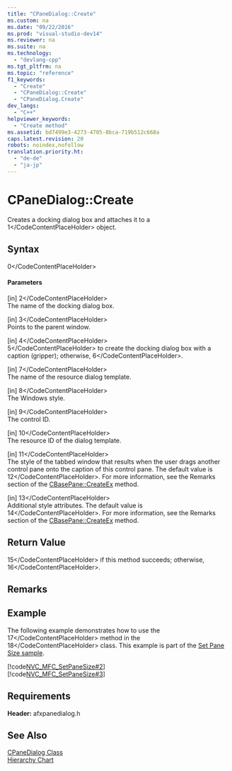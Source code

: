 ```yaml
---
title: "CPaneDialog::Create"
ms.custom: na
ms.date: "09/22/2016"
ms.prod: "visual-studio-dev14"
ms.reviewer: na
ms.suite: na
ms.technology: 
  - "devlang-cpp"
ms.tgt_pltfrm: na
ms.topic: "reference"
f1_keywords: 
  - "Create"
  - "CPaneDialog::Create"
  - "CPaneDialog.Create"
dev_langs: 
  - "C++"
helpviewer_keywords: 
  - "Create method"
ms.assetid: bd7499e3-4273-4705-8bca-719b512c668a
caps.latest.revision: 20
robots: noindex,nofollow
translation.priority.ht: 
  - "de-de"
  - "ja-jp"
---
```

# CPaneDialog::Create
Creates a docking dialog box and attaches it to a <CodeContentPlaceHolder>1\</CodeContentPlaceHolder> object.  
  
## Syntax  
  
<CodeContentPlaceHolder>0\</CodeContentPlaceHolder>  
#### Parameters  
 [in] <CodeContentPlaceHolder>2\</CodeContentPlaceHolder>  
 The name of the docking dialog box.  
  
 [in] <CodeContentPlaceHolder>3\</CodeContentPlaceHolder>  
 Points to the parent window.  
  
 [in] <CodeContentPlaceHolder>4\</CodeContentPlaceHolder>  
 <CodeContentPlaceHolder>5\</CodeContentPlaceHolder> to create the docking dialog box with a caption (gripper); otherwise, <CodeContentPlaceHolder>6\</CodeContentPlaceHolder>.  
  
 [in] <CodeContentPlaceHolder>7\</CodeContentPlaceHolder>  
 The name of the resource dialog template.  
  
 [in] <CodeContentPlaceHolder>8\</CodeContentPlaceHolder>  
 The Windows style.  
  
 [in] <CodeContentPlaceHolder>9\</CodeContentPlaceHolder>  
 The control ID.  
  
 [in] <CodeContentPlaceHolder>10\</CodeContentPlaceHolder>  
 The resource ID of the dialog template.  
  
 [in] <CodeContentPlaceHolder>11\</CodeContentPlaceHolder>  
 The style of the tabbed window that results when the user drags another control pane onto the caption of this control pane. The default value is <CodeContentPlaceHolder>12\</CodeContentPlaceHolder>. For more information, see the Remarks section of the [CBasePane::CreateEx](../vs140/cbasepane--createex.md) method.  
  
 [in] <CodeContentPlaceHolder>13\</CodeContentPlaceHolder>  
 Additional style attributes. The default value is <CodeContentPlaceHolder>14\</CodeContentPlaceHolder>. For more information, see the Remarks section of the [CBasePane::CreateEx](../vs140/cbasepane--createex.md) method.  
  
## Return Value  
 <CodeContentPlaceHolder>15\</CodeContentPlaceHolder> if this method succeeds; otherwise, <CodeContentPlaceHolder>16\</CodeContentPlaceHolder>.  
  
## Remarks  
  
## Example  
 The following example demonstrates how to use the <CodeContentPlaceHolder>17\</CodeContentPlaceHolder> method in the <CodeContentPlaceHolder>18\</CodeContentPlaceHolder> class. This example is part of the [Set Pane Size sample](../vs140/visual-c---samples.md).  
  
 [!code[NVC_MFC_SetPaneSize#2](../vs140/codesnippet/CPP/cpanedialog--create_1.h)]  
[!code[NVC_MFC_SetPaneSize#3](../vs140/codesnippet/CPP/cpanedialog--create_2.cpp)]  
  
## Requirements  
 **Header:** afxpanedialog.h  
  
## See Also  
 [CPaneDialog Class](../vs140/cpanedialog-class.md)   
 [Hierarchy Chart](../vs140/hierarchy-chart.md)